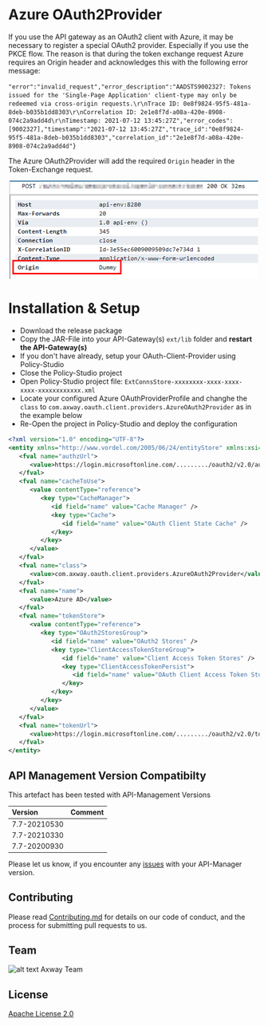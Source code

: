 # Azure OAuth2Provider
 
If you use the API gateway as an OAuth2 client with Azure, it may be necessary to register a special OAuth2 provider. 
Especially if you use the PKCE flow. The reason is that during the token exchange request Azure requires an Origin header and acknowledges this with the following error message:  
   
`
"error":"invalid_request","error_description":"AADSTS9002327: Tokens issued for the 'Single-Page Application' client-type may only be redeemed via cross-origin requests.\r\nTrace ID: 0e8f9824-95f5-481a-8deb-b035b1dd8303\r\nCorrelation ID: 2e1e8f7d-a08a-420e-8908-074c2a9add4d\r\nTimestamp: 2021-07-12 13:45:27Z","error_codes":[9002327],"timestamp":"2021-07-12 13:45:27Z","trace_id":"0e8f9824-95f5-481a-8deb-b035b1dd8303","correlation_id":"2e1e8f7d-a08a-420e-8908-074c2a9add4d"}
`  


The Azure OAuth2Provider will add the required `Origin` header in the Token-Exchange request.

![Dummy Origin header](https://github.com/Axway-API-Management-Plus/azure-oauth2provider/blob/main/lib/images/token_exchange_request_headers.png)

# Installation & Setup

- Download the release package
- Copy the JAR-File into your API-Gateway(s) `ext/lib` folder and __restart the API-Gateway(s)__
- If you don't have already, setup your OAuth-Client-Provider using Policy-Studio
- Close the Policy-Studio project
- Open Policy-Studio project file: `ExtConnsStore-xxxxxxxx-xxxx-xxxx-xxxx-xxxxxxxxxxxx.xml`
- Locate your configured Azure OAuthProviderProfile and changhe the `class` to `com.axway.oauth.client.providers.AzureOAuth2Provider` as in the example below
- Re-Open the project in Policy-Studio and deploy the configuration

```xml
<?xml version="1.0" encoding="UTF-8"?>
<entity xmlns="http://www.vordel.com/2005/06/24/entityStore" xmlns:xsi="http://www.w3.org/2001/XMLSchema-instance" type="OAuthProviderProfile" entityPK="6017837698390746166" parentPK="5256084280368879969">
   <fval name="authzUrl">
      <value>https://login.microsoftonline.com/........./oauth2/v2.0/authorize</value>
   </fval>
   <fval name="cacheToUse">
      <value contentType="reference">
         <key type="CacheManager">
            <id field="name" value="Cache Manager" />
            <key type="Cache">
               <id field="name" value="OAuth Client State Cache" />
            </key>
         </key>
      </value>
   </fval>
   <fval name="class">
      <value>com.axway.oauth.client.providers.AzureOAuth2Provider</value>
   </fval>
   <fval name="name">
      <value>Azure AD</value>
   </fval>
   <fval name="tokenStore">
      <value contentType="reference">
         <key type="OAuth2StoresGroup">
            <id field="name" value="OAuth2 Stores" />
            <key type="ClientAccessTokenStoreGroup">
               <id field="name" value="Client Access Token Stores" />
               <key type="ClientAccessTokenPersist">
                  <id field="name" value="OAuth Client Access Token Store" />
               </key>
            </key>
         </key>
      </value>
   </fval>
   <fval name="tokenUrl">
      <value>https://login.microsoftonline.com/........./oauth2/v2.0/token</value>
   </fval>
</entity>
```

## API Management Version Compatibilty

This artefact has been tested with API-Management Versions

| Version            | Comment         |
| :---               | :---            |
| 7.7-20210530       |                 |
| 7.7-20210330       |                 |
| 7.7-20200930       |                 |

Please let us know, if you encounter any [issues](https://github.com/Axway-API-Management-Plus/azure-oauth2provider/issues) with your API-Manager version.  

## Contributing

Please read [Contributing.md](https://github.com/Axway-API-Management-Plus/Common/blob/master/Contributing.md) for details on our code of conduct, and the process for submitting pull requests to us.

## Team

![alt text][Axwaylogo] Axway Team

[Axwaylogo]: https://github.com/Axway-API-Management/Common/blob/master/img/AxwayLogoSmall.png  "Axway logo"


## License
[Apache License 2.0](/LICENSE)
